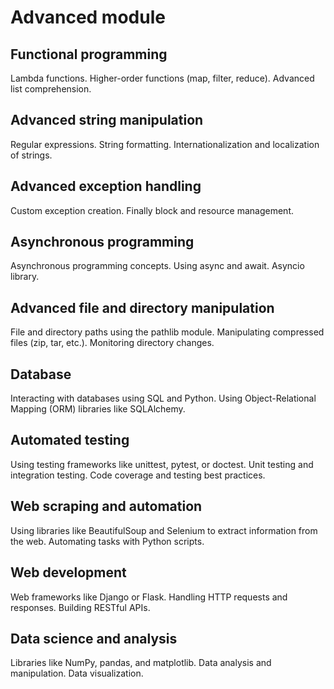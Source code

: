 # Advanced module

## Functional programming
Lambda functions.
Higher-order functions (map, filter, reduce).
Advanced list comprehension.

## Advanced string manipulation
Regular expressions.
String formatting.
Internationalization and localization of strings.

## Advanced exception handling
Custom exception creation.
Finally block and resource management.

## Asynchronous programming
Asynchronous programming concepts.
Using async and await.
Asyncio library.

## Advanced file and directory manipulation
File and directory paths using the pathlib module.
Manipulating compressed files (zip, tar, etc.).
Monitoring directory changes.

## Database
Interacting with databases using SQL and Python.
Using Object-Relational Mapping (ORM) libraries like SQLAlchemy.

## Automated testing
Using testing frameworks like unittest, pytest, or doctest.
Unit testing and integration testing.
Code coverage and testing best practices.

## Web scraping and automation
Using libraries like BeautifulSoup and Selenium to extract information from the web.
Automating tasks with Python scripts.

## Web development
Web frameworks like Django or Flask.
Handling HTTP requests and responses.
Building RESTful APIs.

## Data science and analysis
Libraries like NumPy, pandas, and matplotlib.
Data analysis and manipulation.
Data visualization.




